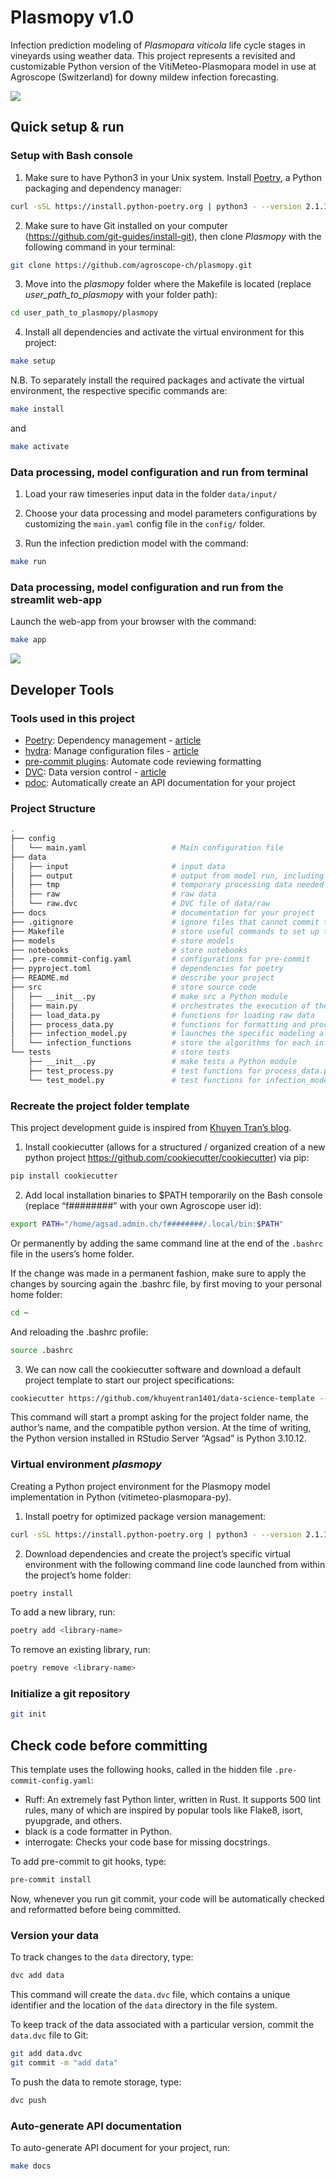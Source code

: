 # Plasmopy v1.0

Infection prediction modeling of *Plasmopara viticola* life cycle stages in vineyards using weather data. This project represents a revisited and customizable Python version of the VitiMeteo-Plasmopara model in use at Agroscope (Switzerland) for downy mildew infection forecasting.

![](images/plasmopy_screen3.jpg)

## Quick setup & run


### Setup with Bash console

1. Make sure to have Python3 in your Unix system. Install [Poetry](https://python-poetry.org/docs/#installation), a Python packaging and dependency manager:
```bash
curl -sSL https://install.python-poetry.org | python3 - --version 2.1.1
```

2. Make sure to have Git installed on your computer (https://github.com/git-guides/install-git), then clone *Plasmopy* with the following command in your terminal:

```bash
git clone https://github.com/agroscope-ch/plasmopy.git
```

3. Move into the *plasmopy* folder where the Makefile is located (replace *user_path_to_plasmopy* with your folder path):

```bash
cd user_path_to_plasmopy/plasmopy
```

4. Install all dependencies and activate the virtual environment for this project:
```bash
make setup
```

N.B. To separately install the required packages and activate the virtual environment, the respective specific commands are:
```bash
make install
```
and
```bash
make activate
```

### Data processing, model configuration and run from terminal

1. Load your raw timeseries input data in the folder `data/input/`

2. Choose your data processing and model parameters configurations by customizing the `main.yaml` config file in the `config/` folder.

3. Run the infection prediction model with the command:
```bash
make run
```

### Data processing, model configuration and run from the streamlit web-app

Launch the web-app from your browser with the command:
```bash
make app
```

![](images/plasmopy_screen1.jpg)


## Developer Tools

### Tools used in this project
* [Poetry](https://towardsdatascience.com/how-to-effortlessly-publish-your-python-package-to-pypi-using-poetry-44b305362f9f): Dependency management - [article](https://mathdatasimplified.com/2023/06/12/poetry-a-better-way-to-manage-python-dependencies/)
* [hydra](https://hydra.cc/): Manage configuration files - [article](https://mathdatasimplified.com/2023/05/25/stop-hard-coding-in-a-data-science-project-use-configuration-files-instead/)
* [pre-commit plugins](https://pre-commit.com/): Automate code reviewing formatting
* [DVC](https://dvc.org/): Data version control - [article](https://mathdatasimplified.com/2023/02/20/introduction-to-dvc-data-version-control-tool-for-machine-learning-projects-2/)
* [pdoc](https://github.com/pdoc3/pdoc): Automatically create an API documentation for your project

### Project Structure
```bash
.
├── config                      
│   └── main.yaml                   # Main configuration file
├── data            
│   ├── input                       # input data
│   ├── output                      # output from model run, including logs and graphs
│   ├── tmp                         # temporary processing data needed for running
│   ├── raw                         # raw data
│   └── raw.dvc                     # DVC file of data/raw
├── docs                            # documentation for your project
├── .gitignore                      # ignore files that cannot commit to Git
├── Makefile                        # store useful commands to set up the environment and run the model
├── models                          # store models
├── notebooks                       # store notebooks
├── .pre-commit-config.yaml         # configurations for pre-commit
├── pyproject.toml                  # dependencies for poetry
├── README.md                       # describe your project
├── src                             # store source code
│   ├── __init__.py                 # make src a Python module 
│   ├── main.py                     # orchestrates the execution of the scripts
│   ├── load_data.py                # functions for loading raw data
│   ├── process_data.py             # functions for formatting and processing weather raw data
│   ├── infection_model.py          # launches the specific modeling algorithm at each infection stage
│   └── infection_functions         # store the algorithms for each infection stage
└── tests                           # store tests
    ├── __init__.py                 # make tests a Python module 
    ├── test_process.py             # test functions for process_data.py
    └── test_model.py               # test functions for infection_model.py
```



### Recreate the project folder template

This project development guide is inspired from [Khuyen Tran’s blog](https://towardsdatascience.com/how-to-structure-a-data-science-project-for-readability-and-transparency-360c6716800).


1.	Install cookiecutter (allows for a structured / organized creation of a new python project https://github.com/cookiecutter/cookiecutter) via pip:
```bash
pip install cookiecutter
```

2.	Add local installation binaries to $PATH temporarily on the Bash console (replace “f########” with your own Agroscope user id):
```bash
export PATH="/home/agsad.admin.ch/f########/.local/bin:$PATH"
```

Or permanently by adding the same command line at the end of the `.bashrc` file in the users’s home folder.

If the change was made in a permanent fashion, make sure to apply the changes by sourcing again the .bashrc file, by first moving to your personal home folder:
```bash
cd ~
```

And reloading the .bashrc profile:
```bash
source .bashrc
```

3.	We can now call the cookiecutter software and download a default project template to start our project specifications:
```bash
cookiecutter https://github.com/khuyentran1401/data-science-template --checkout dvc-poetry
```

This command will start a prompt asking for the project folder name, the author’s name, and the compatible python version. At the time of writing, the Python version installed in RStudio Server “Agsad” is Python 3.10.12.


### Virtual environment *plasmopy*

Creating a Python project environment for the Plasmopy model implementation in Python (vitimeteo-plasmopara-py).


1.	Install poetry for optimized package version management:
```bash
curl -sSL https://install.python-poetry.org | python3 - --version 2.1.1
```

2.	Download dependencies and create the project’s specific virtual environment with the following command line code launched from within the project’s home folder:
```bash
poetry install
```

To add a new library, run:
```bash
poetry add <library-name>
```

To remove an existing library, run:
```bash
poetry remove <library-name>
```


### Initialize a git repository

```bash
git init
```


## Check code before committing

This template uses the following hooks, called in the hidden file `.pre-commit-config.yaml`:

- Ruff: An extremely fast Python linter, written in Rust. It supports 500 lint rules, many of which are inspired by popular tools like Flake8, isort, pyupgrade, and others.
- black is a code formatter in Python.
- interrogate: Checks your code base for missing docstrings.

To add pre-commit to git hooks, type:

```bash
pre-commit install
```

Now, whenever you run git commit, your code will be automatically checked and reformatted before being committed.


### Version your data

To track changes to the `data` directory, type:

```bash
dvc add data
```

This command will create the `data.dvc` file, which contains a unique identifier and the location of the `data` directory in the file system.

To keep track of the data associated with a particular version, commit the `data.dvc` file to Git:
```bash
git add data.dvc
git commit -m "add data"
```

To push the data to remote storage, type:
```bash
dvc push 
```

### Auto-generate API documentation

To auto-generate API document for your project, run:

```bash
make docs
```
